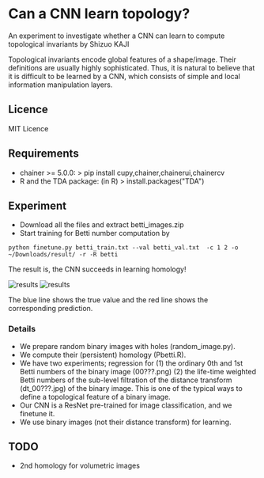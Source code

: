 Can a CNN learn topology?
=============
An experiment to investigate whether a CNN can learn to compute topological invariants
by Shizuo KAJI

Topological invariants encode global features of a shape/image.
Their definitions are usually highly sophisticated.
Thus, it is natural to believe that it is difficult to be learned by a CNN,
which consists of simple and local information manipulation layers.

## Licence
MIT Licence

## Requirements
- chainer >= 5.0.0: > pip install cupy,chainer,chainerui,chainercv
- R and the TDA package: (in R) > install.packages("TDA")

## Experiment
- Download all the files and extract betti_images.zip
- Start training for Betti number computation by

```python finetune.py betti_train.txt --val betti_val.txt  -c 1 2 -o ~/Downloads/result/ -r -R betti```

The result is, the CNN succeeds in learning homology!

![results](https://github.com/shizuo-kaji/CNNTopologyExperiment/blob/master/H0.jpg?raw=true)
![results](https://github.com/shizuo-kaji/CNNTopologyExperiment/blob/master/H1.jpg?raw=true)

The blue line shows the true value and the red line shows the corresponding prediction.

### Details
- We prepare random binary images with holes (random_image.py).
- We compute their (persistent) homology (Pbetti.R).
- We have two experiments; regression for (1) the ordinary 0th and 1st Betti numbers of the binary image (00???.png)
(2) the life-time weighted Betti numbers of the sub-level filtration of the distance transform (dt_00???.jpg) of the binary image. This is one of the typical ways to define a topological feature of a binary image. 
- Our CNN is a ResNet pre-trained for image classification, and we finetune it.
- We use binary images (not their distance transform) for learning.

## TODO
- 2nd homology for volumetric images

